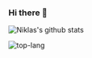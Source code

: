 ### Hi there 👋

![Niklas's github stats](https://github-readme-stats.vercel.app/api?username=NiklasPeterson&show_icons=true) 

![top-lang](https://github-readme-stats.vercel.app/api/top-langs/?username=NiklasPeterson&layout=compact)

<!--
**NiklasPeterson/NiklasPeterson** is a ✨ _special_ ✨ repository because its `README.md` (this file) appears on your GitHub profile.

Here are some ideas to get you started:

- 🔭 I’m currently working on ...
- 🌱 I’m currently learning ...
- 👯 I’m looking to collaborate on ...
- 🤔 I’m looking for help with ...
- 💬 Ask me about ...
- 📫 How to reach me: ...
- 😄 Pronouns: ...
- ⚡ Fun fact: ...
-->
